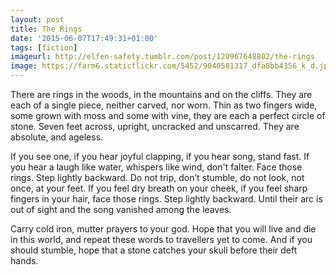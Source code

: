 ```yaml
---
layout: post
title: The Rings
date: '2015-06-07T17:49:31+01:00'
tags: [fiction]
imageurl: http://elfen-safety.tumblr.com/post/120967648802/the-rings
image: https://farm6.staticflickr.com/5452/9040581317_dfa8bb4356_k_d.jpg
---
```


There are rings in the woods, in the mountains and on the cliffs. They are each of a single piece, neither carved, nor worn. Thin as two fingers wide, some grown with moss and some with vine, they are each a perfect circle of stone. Seven feet across, upright, uncracked and unscarred. They are absolute, and ageless.

<!--more-->

If you see one, if you hear joyful clapping, if you hear song, stand fast. If you hear a laugh like water, whispers like wind, don't falter. Face those rings. Step lightly backward. Do not trip, don’t stumble, do not look, not once, at your feet. If you feel dry breath on your cheek, if you feel sharp fingers in your hair, face those rings. Step lightly backward. Until their arc is out of sight and the song vanished among the leaves.

Carry cold iron, mutter prayers to your god. Hope that you will live and die in this world, and repeat these words to travellers yet to come. And if you should stumble, hope that a stone catches your skull before their deft hands.
